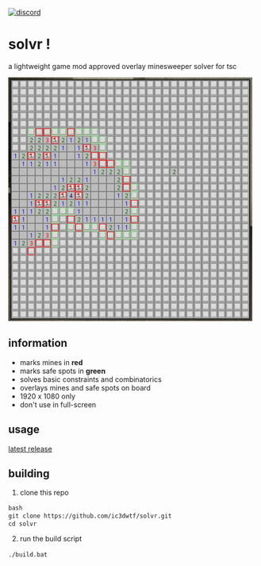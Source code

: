 [![discord](https://img.shields.io/discord/trF69PtGB7?label=join%20discord&logo=discord)](https://discord.gg/trF69PtGB7)

# solvr !

a lightweight game mod approved overlay minesweeper solver for tsc

![demo](demo.png)  

## information  
- marks mines in **red**  
- marks safe spots in **green**  
- solves basic constraints and combinatorics  
- overlays mines and safe spots on board
- 1920 x 1080 only
- don't use in full-screen

## usage 
[latest release](https://github.com/ic3dwtf/solvr/releases/latest) 

## building  
1. clone this repo  

```
bash
git clone https://github.com/ic3dwtf/solvr.git
cd solvr
```
2. run the build script

```./build.bat```